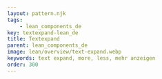 ```yaml
---
layout: pattern.njk
tags: 
    - lean_components_de
key: textexpand-lean_de
title: Textexpand
parent: lean_components_de
image: lean/overview/text-expand.webp
keywords: text expand, more, less, mehr anzeigen
order: 300
---
```



